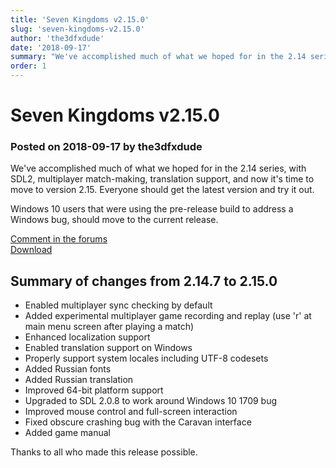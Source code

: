 ```yaml
---
title: 'Seven Kingdoms v2.15.0'
slug: 'seven-kingdoms-v2.15.0'
author: 'the3dfxdude'
date: '2018-09-17'
summary: "We've accomplished much of what we hoped for in the 2.14 series, with SDL2, multiplayer match-making, translation support, and now it's time to move to version 2.15."
order: 1
---
```


# Seven Kingdoms v2.15.0

### Posted on 2018-09-17 by the3dfxdude

We've accomplished much of what we hoped for in the 2.14 series, with SDL2, multiplayer match-making, translation support, and now it's time to move to version 2.15. Everyone should get the latest version and try it out.

Windows 10 users that were using the pre-release build to address a Windows bug, should move to the current release.

[Comment in the forums](https://www.7kfans.com/forums/viewtopic.php?f=18&amp;t=1067)<br>
[Download](../download/v2.15.0.html)

## Summary of changes from 2.14.7 to 2.15.0
* Enabled multiplayer sync checking by default
* Added experimental multiplayer game recording and replay (use 'r' at main menu screen after playing a match)
* Enhanced localization support
* Enabled translation support on Windows
* Properly support system locales including UTF-8 codesets
* Added Russian fonts
* Added Russian translation
* Improved 64-bit platform support
* Upgraded to SDL 2.0.8 to work around Windows 10 1709 bug
* Improved mouse control and full-screen interaction
* Fixed obscure crashing bug with the Caravan interface
* Added game manual

Thanks to all who made this release possible.

